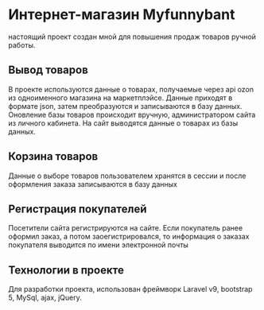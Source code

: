 # Интернет-магазин Myfunnybant
<p>настоящий проект создан мной для повышения продаж товаров ручной работы.</p>

## Вывод товаров
<p>В проекте используются данные о товарах, получаемые через api ozon из одноименного магазина на маркетплэйсе. Данные приходят в формате json, затем преобразуются и записываются в базу данных. Оновление базы товаров происходит вручную, администратором сайта из личного кабинета. На сайт выводятся данные о товарах из базы данных.
</p>

## Корзина товаров
<p>Данные о выборе товаров пользователем хранятся в сессии и после оформления заказа записываются в базу данных</p>

## Регистрация покупателей
<p>Посетители сайта регистрируются на сайте. Если покупатель ранее оформил заказ, а потом заоегистрировался, то информация о заказах покупателя выводится по имени электронной почты</p>

## Технологии в проекте
<p>Для разработки проекта, использован фреймворк Laravel v9, bootstrap 5, MySql, ajax, jQuery.</p>


